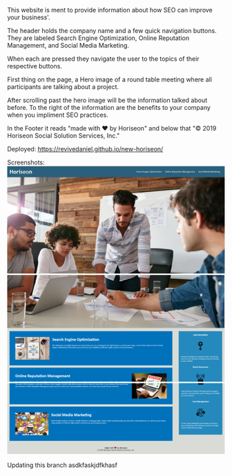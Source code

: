This website is ment to provide information 
about how SEO can improve your business'.

The header holds the company name and 
a few quick navigation buttons. They are 
labeled Search Engine Optimization, 
Online Reputation Management, 
and Social Media Marketing.

When each are pressed they navigate 
the user to the topics of their respective buttons.

First thing on the page, a Hero image of a round 
table meeting where all participants are 
talking about a project.

After scrolling past the hero image 
will be the information talked about before. 
To the right of the information are the 
benefits to your company when you impliment SEO practices.

In the Footer it reads 
"made with ❤️ by Horiseon" 
and below that 
"&copy; 2019 Horiseon Social Solution Services, Inc."

Deployed:
https://revivedaniel.github.io/new-horiseon/

Screenshots:
![Screenshot 1](./assets/images/Screenshot1.PNG)
![Screenshot 2](./assets/images/Screenshot2.PNG)
![Screenshot 3](./assets/images/Screenshot3.PNG)

Updating this branch
asdkfaskjdfkhasf